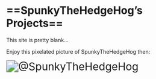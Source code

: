 # ==SpunkyTheHedgeHog’s Projects==

This site is pretty blank...

Enjoy this pixelated picture of SpunkyTheHedgeHog then:

<img src="https://avatars.githubusercontent.com/u/70984570?s=48&v=5" alt="@SpunkyTheHedgeHog" style="zoom:200%;" />

